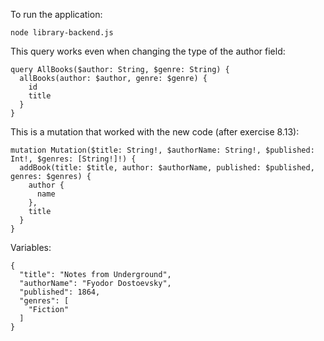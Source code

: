To run the application:

`node library-backend.js`


This query works even when changing the type of the author field:

```
query AllBooks($author: String, $genre: String) {
  allBooks(author: $author, genre: $genre) {
    id
    title
  }
}
```

This is a mutation that worked with the new code (after exercise 8.13):

```
mutation Mutation($title: String!, $authorName: String!, $published: Int!, $genres: [String!]!) {
  addBook(title: $title, author: $authorName, published: $published, genres: $genres) {
    author {
      name
    },
    title
  }
}
```

Variables:
```
{
  "title": "Notes from Underground",
  "authorName": "Fyodor Dostoevsky",
  "published": 1864,
  "genres": [
    "Fiction"
  ]
}
```